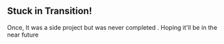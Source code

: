 ## Stuck in Transition! 

Once, It was a side project but was never completed .
Hoping it'll be in the near future

